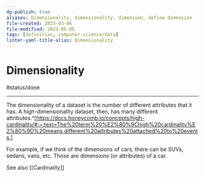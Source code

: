 ```yaml
---
dg-publish: true
aliases: Dimensionality, dimensionality, dimension, define dimension
file-created: 2023-03-06
file-modified: 2023-05-05
tags: [definition, computer-science/data]
linter-yaml-title-alias: Dimensionality
---
```


# Dimensionality

#status/done

---

The dimensionality of a dataset is the number of different attributes that it has. A high-dimensionality dataset, then, has many different attributes.^[https://docs.honeycomb.io/concepts/high-cardinality/#:~:text=The%20term%20%E2%80%9Chigh%20cardinality%E2%80%9D%20means,different%20attributes%20attached%20to%20events.]

For example, if we think of the dimensions of cars, there can be SUVs, sedans, vans, etc. Those are dimensions (or attributes) of a car.

See also [[Cardinality]]
